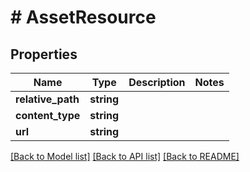 # # AssetResource

## Properties

Name | Type | Description | Notes
------------ | ------------- | ------------- | -------------
**relative_path** | **string** |  |
**content_type** | **string** |  |
**url** | **string** |  |

[[Back to Model list]](../../README.md#models) [[Back to API list]](../../README.md#endpoints) [[Back to README]](../../README.md)
